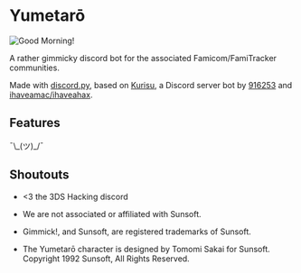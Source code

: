 # Yumetarō
![Good Morning!](http://i.imgur.com/bqA1MYr.png)

A rather gimmicky discord bot for the associated Famicom/FamiTracker communities.

Made with [discord.py](https://github.com/Rapptz/discord.py), based on [Kurisu](https://github.com/916253/Kurisu), a Discord server bot by [916253](https://github.com/916253) and [ihaveamac/ihaveahax](https://github.com/ihaveamac).

## Features  
¯\\\_(ツ)\_/¯

## Shoutouts
* <3 the 3DS Hacking discord

* We are not associated or affiliated with Sunsoft.
* Gimmick!, and Sunsoft, are registered trademarks of Sunsoft.
* The Yumetarō character is designed by Tomomi Sakai for Sunsoft. Copyright 1992 Sunsoft, All Rights Reserved.
